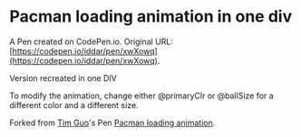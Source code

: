 # Pacman loading animation in one div

A Pen created on CodePen.io. Original URL: [https://codepen.io/iddar/pen/xwXowq](https://codepen.io/iddar/pen/xwXowq).

Version recreated in one DIV

To modify the animation, change either @primaryClr or @ballSize for a different color and a different size.

Forked from [Tim Guo](http://codepen.io/timothyguo86/)'s Pen [Pacman loading animation](http://codepen.io/timothyguo86/pen/KdzJrY/).